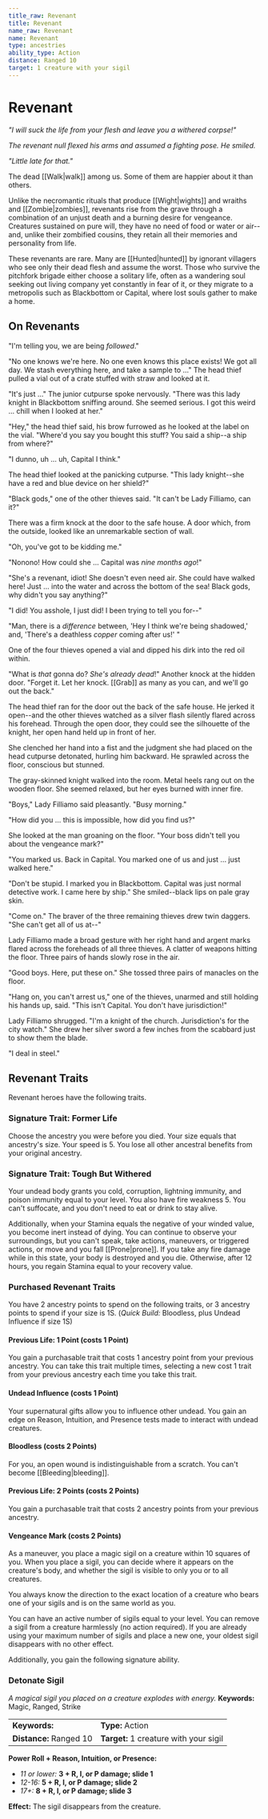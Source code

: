 ```yaml
---
title_raw: Revenant
title: Revenant
name_raw: Revenant
name: Revenant
type: ancestries
ability_type: Action
distance: Ranged 10
target: 1 creature with your sigil
---
```


# Revenant

*"I will suck the life from your flesh and leave you a withered corpse!"*

*The revenant null flexed his arms and assumed a fighting pose. He smiled.*

*"Little late for that."*

The dead [[Walk|walk]] among us. Some of them are happier about it than others.

Unlike the necromantic rituals that produce [[Wight|wights]] and wraiths and [[Zombie|zombies]], revenants rise from the grave through a combination of an unjust death and a burning desire for vengeance. Creatures sustained on pure will, they have no need of food or water or air--and, unlike their zombified cousins, they retain all their memories and personality from life.

These revenants are rare. Many are [[Hunted|hunted]] by ignorant villagers who see only their dead flesh and assume the worst. Those who survive the pitchfork brigade either choose a solitary life, often as a wandering soul seeking out living company yet constantly in fear of it, or they migrate to a metropolis such as Blackbottom or Capital, where lost souls gather to make a home.

## On Revenants

"I'm telling you, we are being *followed*."

"No one knows we're here. No one even knows this place exists! We got all day. We stash everything here, and take a sample to ..." The head thief pulled a vial out of a crate stuffed with straw and looked at it.

"It's just ..." The junior cutpurse spoke nervously. "There was this lady knight in Blackbottom sniffing around. She seemed serious. I got this weird ... chill when I looked at her."

"Hey," the head thief said, his brow furrowed as he looked at the label on the vial. "Where'd you say you bought this stuff? You said a ship--a ship from where?"

"I dunno, uh ... uh, Capital I think."

The head thief looked at the panicking cutpurse. "This lady knight--she have a red and blue device on her shield?"

"Black gods," one of the other thieves said. "It can't be Lady Filliamo, can it?"

There was a firm knock at the door to the safe house. A door which, from the outside, looked like an unremarkable section of wall.

"Oh, you've got to be kidding me."

"Nonono! How could she ... Capital was *nine months ago*!"

"She's a revenant, idiot! She doesn't even need air. She could have walked here! Just ... into the water and across the bottom of the sea! Black gods, why didn't you say anything?"

"I did! You asshole, I just did! I been trying to tell you for--"

"Man, there is a *difference* between, 'Hey I think we're being shadowed,' and, 'There's a deathless *copper* coming after us!' "

One of the four thieves opened a vial and dipped his dirk into the red oil within.

"What is *that* gonna do? *She's already dead*!" Another knock at the hidden door. "Forget it. Let her knock. [[Grab]] as many as you can, and we'll go out the back."

The head thief ran for the door out the back of the safe house. He jerked it open--and the other thieves watched as a silver flash silently flared across his forehead. Through the open door, they could see the silhouette of the knight, her open hand held up in front of her.

She clenched her hand into a fist and the judgment she had placed on the head cutpurse detonated, hurling him backward. He sprawled across the floor, conscious but stunned.

The gray-skinned knight walked into the room. Metal heels rang out on the wooden floor. She seemed relaxed, but her eyes burned with inner fire.

"Boys," Lady Filliamo said pleasantly. "Busy morning."

"How did you ... this is impossible, how did you find us?"

She looked at the man groaning on the floor. "Your boss didn't tell you about the vengeance mark?"

"You marked us. Back in Capital. You marked one of us and just ... just walked here."

"Don't be stupid. I marked you in Blackbottom. Capital was just normal detective work. I came here by ship." She smiled--black lips on pale gray skin.

"Come on." The braver of the three remaining thieves drew twin daggers. "She can't get all of us at--"

Lady Filliamo made a broad gesture with her right hand and argent marks flared across the foreheads of all three thieves. A clatter of weapons hitting the floor. Three pairs of hands slowly rose in the air.

"Good boys. Here, put these on." She tossed three pairs of manacles on the floor.

"Hang on, you can't arrest us," one of the thieves, unarmed and still holding his hands up, said. "This isn't Capital. You don't have jurisdiction!"

Lady Filliamo shrugged. "I'm a knight of the church. Jurisdiction's for the city watch." She drew her silver sword a few inches from the scabbard just to show them the blade.

"I deal in steel."

## Revenant Traits

Revenant heroes have the following traits.

### Signature Trait: Former Life

Choose the ancestry you were before you died. Your size equals that ancestry's size. Your speed is 5. You lose all other ancestral benefits from your original ancestry.

### Signature Trait: Tough But Withered

Your undead body grants you cold, corruption, lightning immunity, and poison immunity equal to your level. You also have fire weakness 5. You can't suffocate, and you don't need to eat or drink to stay alive.

Additionally, when your Stamina equals the negative of your winded value, you become inert instead of dying. You can continue to observe your surroundings, but you can't speak, take actions, maneuvers, or triggered actions, or move and you fall [[Prone|prone]]. If you take any fire damage while in this state, your body is destroyed and you die. Otherwise, after 12 hours, you regain Stamina equal to your recovery value.

### Purchased Revenant Traits

You have 2 ancestry points to spend on the following traits, or 3 ancestry points to spend if your size is 1S. (*Quick Build:* Bloodless, plus Undead Influence if size 1S)

#### Previous Life: 1 Point (costs 1 Point)

You gain a purchasable trait that costs 1 ancestry point from your previous ancestry. You can take this trait multiple times, selecting a new cost 1 trait from your previous ancestry each time you take this trait.

#### Undead Influence (costs 1 Point)

Your supernatural gifts allow you to influence other undead. You gain an edge on Reason, Intuition, and Presence tests made to interact with undead creatures.

#### Bloodless (costs 2 Points)

For you, an open wound is indistinguishable from a scratch. You can't become [[Bleeding|bleeding]].

#### Previous Life: 2 Points (costs 2 Points)

You gain a purchasable trait that costs 2 ancestry points from your previous ancestry.

#### Vengeance Mark (costs 2 Points)

As a maneuver, you place a magic sigil on a creature within 10 squares of you. When you place a sigil, you can decide where it appears on the creature's body, and whether the sigil is visible to only you or to all creatures.

You always know the direction to the exact location of a creature who bears one of your sigils and is on the same world as you.

You can have an active number of sigils equal to your level. You can remove a sigil from a creature harmlessly (no action required). If you are already using your maximum number of sigils and place a new one, your oldest sigil disappears with no other effect.

Additionally, you gain the following signature ability.

### Detonate Sigil

*A magical sigil you placed on a creature explodes with energy.* **Keywords:** Magic, Ranged, Strike

|                         |                                        |
| :---------------------- | :------------------------------------- |
| **Keywords:**           | **Type:** Action                       |
| **Distance:** Ranged 10 | **Target:** 1 creature with your sigil |

**Power Roll + Reason, Intuition, or Presence:**

- *11 or lower:* **3 + R, I, or P damage; slide 1**
- *12-16:* **5 + R, I, or P damage; slide 2**
- *17+:* **8 + R, I, or P damage; slide 3**

**Effect:** The sigil disappears from the creature.
